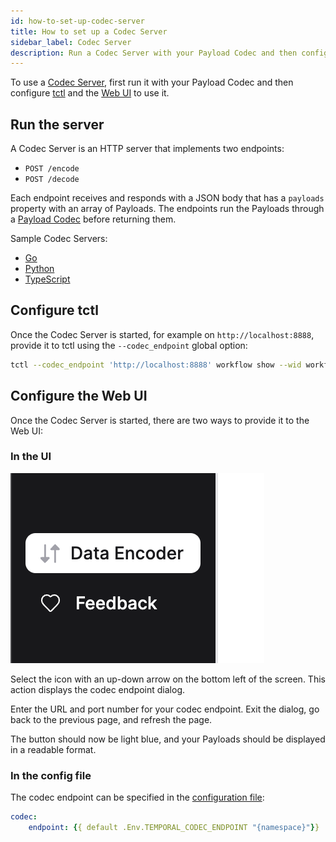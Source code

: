 ```yaml
---
id: how-to-set-up-codec-server
title: How to set up a Codec Server
sidebar_label: Codec Server
description: Run a Codec Server with your Payload Codec and then configure tctl and the Web UI to use the server.
---
```


To use a [Codec Server](/concepts/what-is-a-codec-server), first run it with your Payload Codec and then configure [tctl](/tctl-v1) and the [Web UI](/web-ui) to use it.

## Run the server

A Codec Server is an HTTP server that implements two endpoints:

- `POST /encode`
- `POST /decode`

Each endpoint receives and responds with a JSON body that has a `payloads` property with an array of Payloads.
The endpoints run the Payloads through a [Payload Codec](/concepts/what-is-a-data-converter#payload-codecs) before returning them.

Sample Codec Servers:

- [Go](https://github.com/temporalio/samples-go/tree/main/codec-server)
- [Python](https://github.com/temporalio/samples-python/blob/main/encryption/codec_server.py)
- [TypeScript](https://github.com/temporalio/samples-typescript/blob/main/encryption/src/codec-server.ts)


## Configure tctl

Once the Codec Server is started, for example on `http://localhost:8888`, provide it to tctl using the `--codec_endpoint` global option:

```bash
tctl --codec_endpoint 'http://localhost:8888' workflow show --wid workflow-id-123
```

## Configure the Web UI

Once the Codec Server is started, there are two ways to provide it to the Web UI:

### In the UI

![Data Encoder icon](/static/img/docs/data-encoder-button.png)

Select the icon with an up-down arrow on the bottom left of the screen.
This action displays the codec endpoint dialog.

Enter the URL and port number for your codec endpoint.
Exit the dialog, go back to the previous page, and refresh the page.

The button should now be light blue, and your Payloads should be displayed in a readable format.

### In the config file

The codec endpoint can be specified in the [configuration file](/references/web-ui-configuration#codec):

```yaml
codec:
    endpoint: {{ default .Env.TEMPORAL_CODEC_ENDPOINT "{namespace}"}}
```

